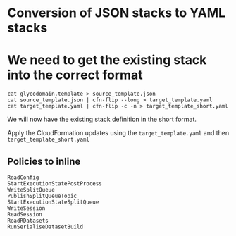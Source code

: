 # Conversion of JSON stacks to YAML stacks

# We need to get the existing stack into the correct format

```
cat glycodomain.template > source_template.json
cat source_template.json | cfn-flip --long > target_template.yaml
cat target_template.yaml | cfn-flip -c -n > target_template_short.yaml
```

We will now have the existing stack definition in the short format.

Apply the CloudFormation updates using the `target_template.yaml` and then `target_template_short.yaml`


## Policies to inline
```
ReadConfig
StartExecutionStatePostProcess
WriteSplitQueue
PublishSplitQueueTopic
StartExecutionStateSplitQueue
WriteSession
ReadSession
ReadRDatasets
RunSerialiseDatasetBuild
```

